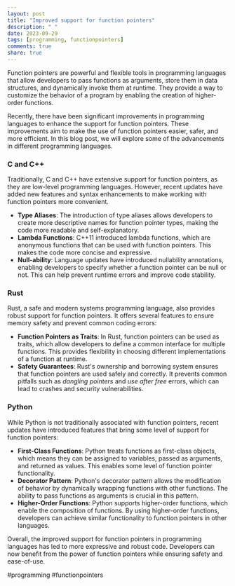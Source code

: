 ```yaml
---
layout: post
title: "Improved support for function pointers"
description: " "
date: 2023-09-29
tags: [programming, functionpointers]
comments: true
share: true
---
```


Function pointers are powerful and flexible tools in programming languages that allow developers to pass functions as arguments, store them in data structures, and dynamically invoke them at runtime. They provide a way to customize the behavior of a program by enabling the creation of higher-order functions. 

Recently, there have been significant improvements in programming languages to enhance the support for function pointers. These improvements aim to make the use of function pointers easier, safer, and more efficient. In this blog post, we will explore some of the advancements in different programming languages.

### C and C++

Traditionally, C and C++ have extensive support for function pointers, as they are low-level programming languages. However, recent updates have added new features and syntax enhancements to make working with function pointers more convenient.

- **Type Aliases**: The introduction of type aliases allows developers to create more descriptive names for function pointer types, making the code more readable and self-explanatory.
- **Lambda Functions**: C++11 introduced lambda functions, which are anonymous functions that can be used with function pointers. This makes the code more concise and expressive.
- **Null-ability**: Language updates have introduced nullability annotations, enabling developers to specify whether a function pointer can be null or not. This can help prevent runtime errors and improve code stability.

### Rust

Rust, a safe and modern systems programming language, also provides robust support for function pointers. It offers several features to ensure memory safety and prevent common coding errors:

- **Function Pointers as Traits**: In Rust, function pointers can be used as traits, which allow developers to define a common interface for multiple functions. This provides flexibility in choosing different implementations of a function at runtime.
- **Safety Guarantees**: Rust's ownership and borrowing system ensures that function pointers are used safely and correctly. It prevents common pitfalls such as *dangling pointers* and *use after free* errors, which can lead to crashes and security vulnerabilities.

### Python

While Python is not traditionally associated with function pointers, recent updates have introduced features that bring some level of support for function pointers:

- **First-Class Functions**: Python treats functions as first-class objects, which means they can be assigned to variables, passed as arguments, and returned as values. This enables some level of function pointer functionality.
- **Decorator Pattern**: Python's decorator pattern allows the modification of behavior by dynamically wrapping functions with other functions. The ability to pass functions as arguments is crucial in this pattern.
- **Higher-Order Functions**: Python supports higher-order functions, which enable the composition of functions. By using higher-order functions, developers can achieve similar functionality to function pointers in other languages.

Overall, the improved support for function pointers in programming languages has led to more expressive and robust code. Developers can now benefit from the power of function pointers while ensuring safety and ease-of-use. 

#programming #functionpointers